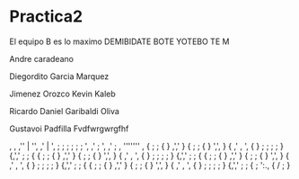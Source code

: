 # Practica2
El equipo B es lo maximo
DEMIBIDATE BOTE YOTEBO TE
M

Andre caradeano

Diegordito Garcia Marquez

Jimenez Orozco Kevin Kaleb

Ricardo Daniel Garibaldi Oliva
 
Gustavoi Padfilla Fvdfwrgwrgfhf

  , ,
              ,'' | '',
            ,'    |    ',
           ;             ;
           ;             ;
           ;             ;
           ',           ,'
           ; ',       ,' ;
           ,   '''''''   ,
           {      ; ;    {
           }    ,','     }
           {   ; ;       {
           }   ',',      }
           {  ,' , ',    {
           }  ; ; ; ;    }
           {,','  ; ;    {
           {      ; ;    {
           }    ,','     }
           {   ; ;       {
           }   ',',      }
           {  ,' , ',    {
           }  ; ; ; ;    }
           {,','  ; ;    {
           {      ; ;    {
           }    ,','     }
           {   ; ;       {
           }   ',',      }
           {  ,' , ',    {
           }  ; ; ; ;    }
           {,','  ; ;    {
           {      ; ;    {
           }    ,','     }
           {   ; ;       {
           }   ',',      }
           {  ,' , ',    {
           }  ; ; ; ;    }
           {,','  ; ;    {
          ; ':.,         {
         /      ;        }